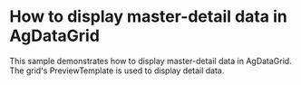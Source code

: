 # How to display master-detail data in AgDataGrid


<p>This sample demonstrates how to display master-detail data in AgDataGrid.  The grid's PreviewTemplate is used to display detail data.</p>

<br/>


